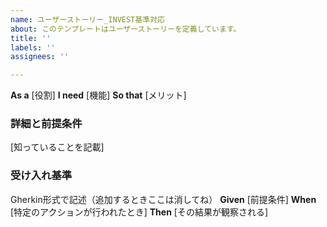 ```yaml
---
name: ユーザーストーリー_INVEST基準対応
about: このテンプレートはユーザーストーリーを定義しています。
title: ''
labels: ''
assignees: ''

---
```


**As a** [役割]
**I need** [機能]
**So that** [メリット]

### 詳細と前提条件
[知っていることを記載]

### 受け入れ基準
Gherkin形式で記述（追加するときここは消してね）
**Given** [前提条件]
**When** [特定のアクションが行われたとき]
**Then** [その結果が観察される]
